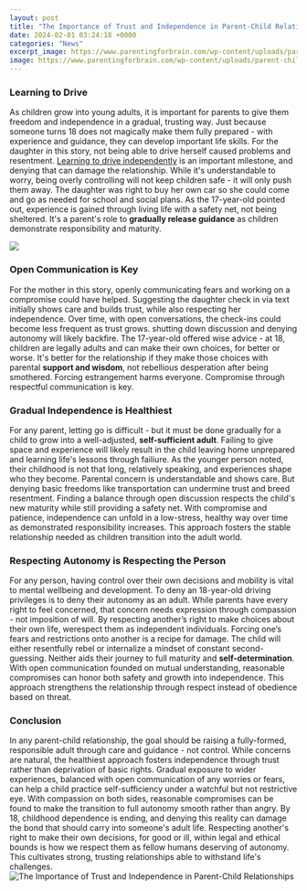 ```yaml
---
layout: post
title: "The Importance of Trust and Independence in Parent-Child Relationships"
date: 2024-02-01 03:24:18 +0000
categories: "News"
excerpt_image: https://www.parentingforbrain.com/wp-content/uploads/parent-child-relationships.jpg
image: https://www.parentingforbrain.com/wp-content/uploads/parent-child-relationships.jpg
---
```


### Learning to Drive
As children grow into young adults, it is important for parents to give them freedom and independence in a gradual, trusting way. Just because someone turns 18 does not magically make them fully prepared - with experience and guidance, they can develop important life skills. For the daughter in this story, not being able to drive herself caused problems and resentment. [Learning to drive independently](https://yt.io.vn/collection/alameda) is an important milestone, and denying that can damage the relationship. 
While it's understandable to worry, being overly controlling will not keep children safe - it will only push them away. The daughter was right to buy her own car so she could come and go as needed for school and social plans. As the 17-year-old pointed out, experience is gained through living life with a safety net, not being sheltered. It's a parent's role to **gradually release guidance** as children demonstrate responsibility and maturity.

![](https://advantage4parents.com/wp-content/uploads/2016/02/parent-child-relationship-1024x684.jpg)
### Open Communication is Key 
For the mother in this story, openly communicating fears and working on a compromise could have helped. Suggesting the daughter check in via text initially shows care and builds trust, while also respecting her independence. Over time, with open conversations, the check-ins could become less frequent as trust grows. shutting down discussion and denying autonomy will likely backfire.
The 17-year-old offered wise advice - at 18, children are legally adults and can make their own choices, for better or worse. It's better for the relationship if they make those choices with parental **support and wisdom**, not rebellious desperation after being smothered. Forcing estrangement harms everyone. Compromise through respectful communication is key.
### Gradual Independence is Healthiest 
For any parent, letting go is difficult - but it must be done gradually for a child to grow into a well-adjusted, **self-sufficient adult**. Failing to give space and experience will likely result in the child leaving home unprepared and learning life's lessons through failiure. As the younger person noted, their childhood is not that long, relatively speaking, and experiences shape who they become. 
Parental concern is understandable and shows care. But denying basic freedoms like transportation can undermine trust and breed resentment. Finding a balance through open discussion respects the child's new maturity while still providing a safety net. With compromise and patience, independence can unfold in a low-stress, healthy way over time as demonstrated responsibility increases. This approach fosters the stable relationship needed as children transition into the adult world.
### Respecting Autonomy is Respecting the Person
For any person, having control over their own decisions and mobility is vital to mental wellbeing and development. To deny an 18-year-old driving privileges is to deny their autonomy as an adult. While parents have every right to feel concerned, that concern needs expression through compassion - not imposition of will. By respecting another’s right to make choices about their own life, werespect them as independent individuals. 
Forcing one’s fears and restrictions onto another is a recipe for damage. The child will either resentfully rebel or internalize a mindset of constant second-guessing. Neither aids their journey to full maturity and **self-determination**. With open communication founded on mutual understanding, reasonable compromises can honor both safety and growth into independence. This approach strengthens the relationship through respect instead of obedience based on threat.
### Conclusion
In any parent-child relationship, the goal should be raising a fully-formed, responsible adult through care and guidance - not control. While concerns are natural, the healthiest approach fosters independence through trust rather than deprivation of basic rights. Gradual exposure to wider experiences, balanced with open communication of any worries or fears, can help a child practice self-sufficiency under a watchful but not restrictive eye. 
With compassion on both sides, reasonable compromises can be found to make the transition to full autonomy smooth rather than angry. By 18, childhood dependence is ending, and denying this reality can damage the bond that should carry into someone's adult life. Respecting another's right to make their own decisions, for good or ill, within legal and ethical bounds is how we respect them as fellow humans deserving of autonomy. This cultivates strong, trusting relationships able to withstand life's challenges.
![The Importance of Trust and Independence in Parent-Child Relationships](https://www.parentingforbrain.com/wp-content/uploads/parent-child-relationships.jpg)